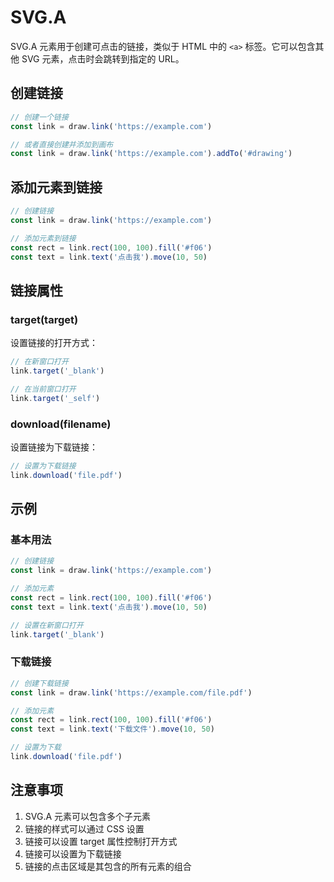 # SVG.A

SVG.A 元素用于创建可点击的链接，类似于 HTML 中的 `<a>` 标签。它可以包含其他 SVG 元素，点击时会跳转到指定的 URL。

## 创建链接

```ts
// 创建一个链接
const link = draw.link('https://example.com')

// 或者直接创建并添加到画布
const link = draw.link('https://example.com').addTo('#drawing')
```

## 添加元素到链接

```ts
// 创建链接
const link = draw.link('https://example.com')

// 添加元素到链接
const rect = link.rect(100, 100).fill('#f06')
const text = link.text('点击我').move(10, 50)
```

## 链接属性

### target(target)

设置链接的打开方式：

```ts
// 在新窗口打开
link.target('_blank')

// 在当前窗口打开
link.target('_self')
```

### download(filename)

设置链接为下载链接：

```ts
// 设置为下载链接
link.download('file.pdf')
```

## 示例

### 基本用法

```ts
// 创建链接
const link = draw.link('https://example.com')

// 添加元素
const rect = link.rect(100, 100).fill('#f06')
const text = link.text('点击我').move(10, 50)

// 设置在新窗口打开
link.target('_blank')
```

### 下载链接

```ts
// 创建下载链接
const link = draw.link('https://example.com/file.pdf')

// 添加元素
const rect = link.rect(100, 100).fill('#f06')
const text = link.text('下载文件').move(10, 50)

// 设置为下载
link.download('file.pdf')
```

## 注意事项

1. SVG.A 元素可以包含多个子元素
2. 链接的样式可以通过 CSS 设置
3. 链接可以设置 target 属性控制打开方式
4. 链接可以设置为下载链接
5. 链接的点击区域是其包含的所有元素的组合
